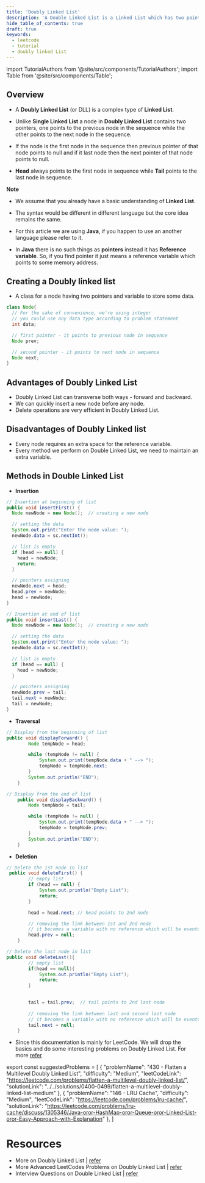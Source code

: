 ```yaml
---
title: 'Doubly Linked List'
description: 'A Double Linked List is a Linked List which has two pointers, one points to the previous node while the other points to the the next node.'
hide_table_of_contents: true
draft: true
keywords:
  - leetcode
  - tutorial
  - doubly linked List
---
```


import TutorialAuthors from '@site/src/components/TutorialAuthors';
import Table from '@site/src/components/Table';

<TutorialAuthors names="@Dipanshu"/>

## Overview

* A **Doubly Linked List** (or DLL) is a complex type of **Linked List**. 

* Unlike **Single Linked List** a node in **Doubly Linked List** contains two pointers, one points to the previous node in the sequence while the other points to the next node in the sequence.
  
* If the node is the first node in the sequence then previous pointer of that node points to null and if it last node then the next pointer of that node points to null.
  
* **Head** always points to the first node in sequence while **Tail** points to the last node in sequence.

**Note**
* We assume that you already have a basic understanding of **Linked List**.
* The syntax would be different in different language but the core idea remains the same.

* For this article we are using **Java**, if you happen to use an another language please refer to it.

* In **Java** there is no such things as **pointers** instead it has **Reference variable**. So, if you find pointer it just means a reference variable which points to some memory address. 


## Creating a Doubly linked list
* A class for a node having two pointers and variable to store some data.
```java
class Node{
  // For the sake of convenience, we're using integer 
  // you could use any data type according to problem statement 
  int data;

  // first pointer - it points to previous node in sequence
  Node prev;

  // second pointer - it points to next node in sequence
  Node next;
}
```
## Advantages of Doubly Linked List
* Doubly Linked List can transverse both ways - forward and backward.
* We can quickly insert a new node before any node.
* Delete operations are very efficient in Doubly Linked List.
  
## Disadvantages of Doubly Linked list
* Every node requires an extra space for the reference variable.
* Every method we perform on Double Linked List, we need to maintain an extra variable.

## Methods in Double Linked List
* **Insertion**
```java
// Insertion at beginning of list
public void insertFirst() {
  Node newNode = new Node();  // creating a new node

  // setting the data
  System.out.print("Enter the node value: ");
  newNode.data = sc.nextInt();

  // list is empty
  if (head == null) {
    head = newNode;
    return;
  }

  // pointers assigning
  newNode.next = head;
  head.prev = newNode;
  head = newNode;
}

// Insertion at end of list
public void insertLast() {
  Node newNode = new Node();  // creating a new node

  // setting the data
  System.out.print("Enter the node value: ");
  newNode.data = sc.nextInt();

  // list is empty
  if (head == null) {
    head = newNode;
  }

  // pointers assigning
  newNode.prev = tail;
  tail.next = newNode;
  tail = newNode;
}
```
* **Traversal**
```java
// Display from the beginning of list
public void displayForward() {
        Node tempNode = head;

        while (tempNode != null) {
            System.out.print(tempNode.data + " --> ");
            tempNode = tempNode.next;
        }
        System.out.println("END");
    }

// Display from the end of list
    public void displayBackward() {
        Node tempNode = tail;

        while (tempNode != null) {
            System.out.print(tempNode.data + " --> ");
            tempNode = tempNode.prev;
        }
        System.out.println("END");
    }
```
* **Deletion**
```java
// Delete the 1st node in list
 public void deleteFirst() {
        // empty list 
        if (head == null) {
            System.out.println("Empty List");
            return;
        }

        head = head.next; // head points to 2nd node

        // removing the link between 1st and 2nd node
        // it becomes a variable with no reference which will be eventually removed by garbage collector
        head.prev = null;
    }

// Delete the last node in list
public void deleteLast(){
        // empty list 
        if(head == null){
            System.out.println("Empty List");
            return;
        }

       
        tail = tail.prev;  // tail points to 2nd last node
        
        // removing the link between last and second last node
        // it becomes a variable with no reference which will be eventually removed by garbage collector
        tail.next = null;
    }
```

* Since this documentation is mainly for LeetCode. We will drop the basics and do some interesting problems on Doubly Linked List. For more [refer](https://www.geeksforgeeks.org/doubly-linked-list/)

export const suggestedProblems = [
  {
    "problemName": "430 - Flatten a Multilevel Doubly Linked List",
    "difficulty": "Medium",
    "leetCodeLink": "https://leetcode.com/problems/flatten-a-multilevel-doubly-linked-list/",
    "solutionLink": "../../solutions/0400-0499/flatten-a-multilevel-doubly-linked-list-medium"
  },
  {
    "problemName": "146 - LRU Cache",
    "difficulty": "Medium",
    "leetCodeLink": "https://leetcode.com/problems/lru-cache/",
    "solutionLink": "https://leetcode.com/problems/lru-cache/discuss/1305346/Java-oror-HashMap-oror-Queue-oror-Linked-List-oror-Easy-Approach-with-Explanation"
  },
]

<Table title="Suggested Problems" data={suggestedProblems} />

# Resources 
* More on Doubly Linked List  | [refer](https://www.geeksforgeeks.org/doubly-linked-list/)
* More Advanced LeetCodes Problems on Doubly Linked List | [refer](https://leetcode.com/tag/doubly-linked-list)
* Interview Questions on Double Linked List | [refer](https://climbtheladder.com/doubly-linked-list-interview-questions/)